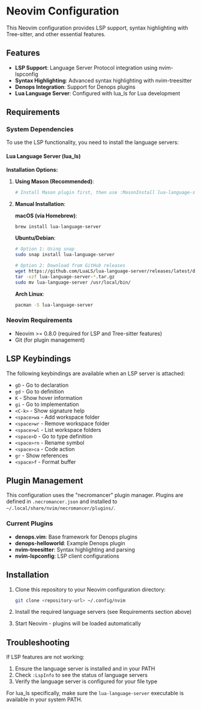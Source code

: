 # Neovim Configuration

This Neovim configuration provides LSP support, syntax highlighting with Tree-sitter, and other essential features.

## Features

- **LSP Support**: Language Server Protocol integration using nvim-lspconfig
- **Syntax Highlighting**: Advanced syntax highlighting with nvim-treesitter
- **Denops Integration**: Support for Denops plugins
- **Lua Language Server**: Configured with lua_ls for Lua development

## Requirements

### System Dependencies

To use the LSP functionality, you need to install the language servers:

#### Lua Language Server (lua_ls)

**Installation Options:**

1. **Using Mason (Recommended)**:
   ```bash
   # Install Mason plugin first, then use :MasonInstall lua-language-server
   ```

2. **Manual Installation**:
   
   **macOS (via Homebrew)**:
   ```bash
   brew install lua-language-server
   ```
   
   **Ubuntu/Debian**:
   ```bash
   # Option 1: Using snap
   sudo snap install lua-language-server
   
   # Option 2: Download from GitHub releases
   wget https://github.com/LuaLS/lua-language-server/releases/latest/download/lua-language-server-[version]-linux-x64.tar.gz
   tar -xzf lua-language-server-*.tar.gz
   sudo mv lua-language-server /usr/local/bin/
   ```
   
   **Arch Linux**:
   ```bash
   pacman -S lua-language-server
   ```

### Neovim Requirements

- Neovim >= 0.8.0 (required for LSP and Tree-sitter features)
- Git (for plugin management)

## LSP Keybindings

The following keybindings are available when an LSP server is attached:

- `gD` - Go to declaration
- `gd` - Go to definition
- `K` - Show hover information
- `gi` - Go to implementation  
- `<C-k>` - Show signature help
- `<space>wa` - Add workspace folder
- `<space>wr` - Remove workspace folder
- `<space>wl` - List workspace folders
- `<space>D` - Go to type definition
- `<space>rn` - Rename symbol
- `<space>ca` - Code action
- `gr` - Show references
- `<space>f` - Format buffer

## Plugin Management

This configuration uses the "necromancer" plugin manager. Plugins are defined in `.necromancer.json` and installed to `~/.local/share/nvim/necromancer/plugins/`.

### Current Plugins

- **denops.vim**: Base framework for Denops plugins
- **denops-helloworld**: Example Denops plugin
- **nvim-treesitter**: Syntax highlighting and parsing
- **nvim-lspconfig**: LSP client configurations

## Installation

1. Clone this repository to your Neovim configuration directory:
   ```bash
   git clone <repository-url> ~/.config/nvim
   ```

2. Install the required language servers (see Requirements section above)

3. Start Neovim - plugins will be loaded automatically

## Troubleshooting

If LSP features are not working:

1. Ensure the language server is installed and in your PATH
2. Check `:LspInfo` to see the status of language servers
3. Verify the language server is configured for your file type

For lua_ls specifically, make sure the `lua-language-server` executable is available in your system PATH.
